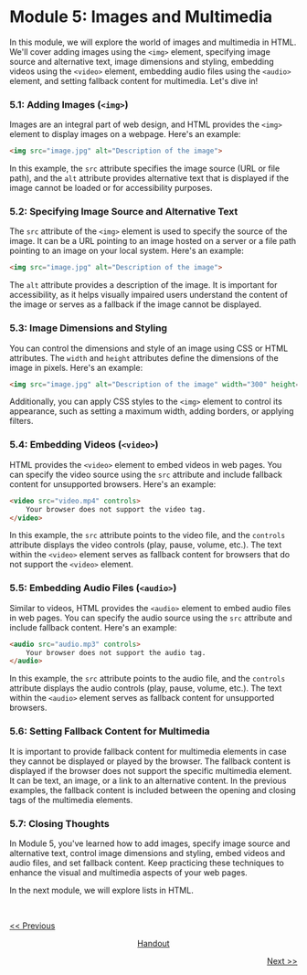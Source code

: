# Module 5: Images and Multimedia

In this module, we will explore the world of images and multimedia in HTML. We'll cover adding images using the `<img>` element, specifying image source and alternative text, image dimensions and styling, embedding videos using the `<video>` element, embedding audio files using the `<audio>` element, and setting fallback content for multimedia. Let's dive in!

### 5.1: Adding Images (`<img>`)
Images are an integral part of web design, and HTML provides the `<img>` element to display images on a webpage. Here's an example:

```html
<img src="image.jpg" alt="Description of the image">
```

In this example, the `src` attribute specifies the image source (URL or file path), and the `alt` attribute provides alternative text that is displayed if the image cannot be loaded or for accessibility purposes.

### 5.2: Specifying Image Source and Alternative Text
The `src` attribute of the `<img>` element is used to specify the source of the image. It can be a URL pointing to an image hosted on a server or a file path pointing to an image on your local system. Here's an example:

```html
<img src="image.jpg" alt="Description of the image">
```

The `alt` attribute provides a description of the image. It is important for accessibility, as it helps visually impaired users understand the content of the image or serves as a fallback if the image cannot be displayed.

### 5.3: Image Dimensions and Styling
You can control the dimensions and style of an image using CSS or HTML attributes. The `width` and `height` attributes define the dimensions of the image in pixels. Here's an example:

```html
<img src="image.jpg" alt="Description of the image" width="300" height="200">
```

Additionally, you can apply CSS styles to the `<img>` element to control its appearance, such as setting a maximum width, adding borders, or applying filters.

### 5.4: Embedding Videos (`<video>`)
HTML provides the `<video>` element to embed videos in web pages. You can specify the video source using the `src` attribute and include fallback content for unsupported browsers. Here's an example:

```html
<video src="video.mp4" controls>
    Your browser does not support the video tag.
</video>
```

In this example, the `src` attribute points to the video file, and the `controls` attribute displays the video controls (play, pause, volume, etc.). The text within the `<video>` element serves as fallback content for browsers that do not support the `<video>` element.

### 5.5: Embedding Audio Files (`<audio>`)
Similar to videos, HTML provides the `<audio>` element to embed audio files in web pages. You can specify the audio source using the `src` attribute and include fallback content. Here's an example:

```html
<audio src="audio.mp3" controls>
    Your browser does not support the audio tag.
</audio>
```

In this example, the `src` attribute points to the audio file, and the `controls` attribute displays the audio controls (play, pause, volume, etc.). The text within the `<audio>` element serves as fallback content for unsupported browsers.

### 5.6: Setting Fallback Content for Multimedia
It is important to provide fallback content for multimedia elements in case they cannot be displayed or played by the browser. The fallback content is displayed if the browser does not support the specific multimedia element. It can be text, an image, or a link to an alternative content. In the previous examples, the fallback content is included between the opening and closing tags of the multimedia elements.

### 5.7: Closing Thoughts
In Module 5, you've learned how to add images, specify image source and alternative text, control image dimensions and styling, embed videos and audio files, and set fallback content. Keep practicing these techniques to enhance the visual and multimedia aspects of your web pages. 

In the next module, we will explore lists in HTML.

<br>

<p align="left"><a href="https://github.com/vennby/ChatGPT-University/blob/main/HTML/Module%204.md"><< Previous</a></p>
<p align="center"><a href="https://github.com/vennby/ChatGPT-University/blob/main/HTML/Handout.md">Handout</p>
<p align="right"><a href="https://github.com/vennby/ChatGPT-University/blob/main/HTML/Module%206.md">Next >></p>
